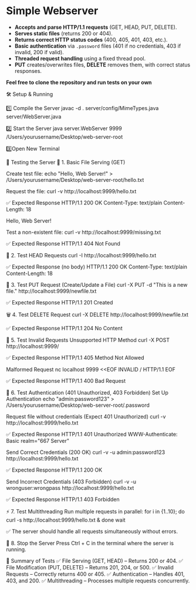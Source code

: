 # Simple Webserver

- **Accepts and parse HTTP/1.1 requests** (GET, HEAD, PUT, DELETE).
- **Serves static files** (returns 200 or 404).
- **Returns correct HTTP status codes** (400, 405, 401, 403, etc.).
- **Basic authentication** via `.password` files (401 if no credentials, 403 if invalid, 200 if valid).
- **Threaded request handling** using a fixed thread pool.
- **PUT** creates/overwrites files, **DELETE** removes them, with correct status responses.

**Feel free to clone the repository and run tests on your own**

🛠 Setup & Running

1️⃣ Compile the Server
javac -d . server/config/MimeTypes.java server/WebServer.java

2️⃣ Start the Server
java server.WebServer 9999 /Users/yourusername/Desktop/web-server-root

3️⃣Open New Terminal

🧪 Testing the Server
📂 1. Basic File Serving (GET)

Create test file:
echo "Hello, Web Server!" > /Users/yourusername/Desktop/web-server-root/hello.txt

Request the file:
curl -v http://localhost:9999/hello.txt

✅ Expected Response
HTTP/1.1 200 OK
Content-Type: text/plain
Content-Length: 18

Hello, Web Server!

Test a non-existent file:
curl -v http://localhost:9999/missing.txt

✅ Expected Response
HTTP/1.1 404 Not Found

📝 2. Test HEAD Requests
curl -I http://localhost:9999/hello.txt

✅ Expected Response (no body)
HTTP/1.1 200 OK
Content-Type: text/plain
Content-Length: 18

📄 3. Test PUT Request (Create/Update a File)
curl -X PUT -d "This is a new file." http://localhost:9999/newfile.txt

✅ Expected Response
HTTP/1.1 201 Created

🗑 4. Test DELETE Request
curl -X DELETE http://localhost:9999/newfile.txt

✅ Expected Response
HTTP/1.1 204 No Content

🚫 5. Test Invalid Requests
Unsupported HTTP Method
curl -X POST http://localhost:9999/

✅ Expected Response
HTTP/1.1 405 Method Not Allowed

Malformed Request
nc localhost 9999 <<EOF
INVALID / HTTP/1.1
EOF

✅ Expected Response
HTTP/1.1 400 Bad Request

🔐 6. Test Authentication (401 Unauthorized, 403 Forbidden)
Set Up Authentication
echo "admin:password123" > /Users/yourusername/Desktop/web-server-root/.password

Request file without credentials (Expect 401 Unauthorized)
curl -v http://localhost:9999/hello.txt

✅ Expected Response
HTTP/1.1 401 Unauthorized
WWW-Authenticate: Basic realm="667 Server"

Send Correct Credentials (200 OK)
curl -v -u admin:password123 http://localhost:9999/hello.txt

✅ Expected Response
HTTP/1.1 200 OK

Send Incorrect Credentials (403 Forbidden)
curl -v -u wronguser:wrongpass http://localhost:9999/hello.txt

✅ Expected Response
HTTP/1.1 403 Forbidden

⚡ 7. Test Multithreading
Run multiple requests in parallel:
for i in {1..10}; do curl -s http://localhost:9999/hello.txt & done
wait

✅ The server should handle all requests simultaneously without errors.

🛑 8. Stop the Server
Press Ctrl + C in the terminal where the server is running.

📌 Summary of Tests
✅ File Serving (GET, HEAD) – Returns 200 or 404.
✅ File Modification (PUT, DELETE) – Returns 201, 204, or 500.
✅ Invalid Requests – Correctly returns 400 or 405.
✅ Authentication – Handles 401, 403, and 200.
✅ Multithreading – Processes multiple requests concurrently.
